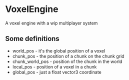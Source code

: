 # VoxelEngine
A voxel engine with a wip multiplayer system

## Some definitions
* world_pos - it's the global position of a voxel
* chunk_pos - the position of a chunk on the chunk grid
* chunk_world_pos - position of the chunk in the world
* local_pos - position of a voxel in a chunk
* global_pos - just a float vector3 coordinate
